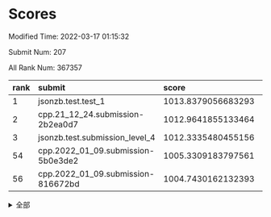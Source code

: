 # Scores

Modified Time: 2022-03-17 01:15:32

Submit Num: 207

All Rank Num: 367357

| rank |               submit               |       score        |       sigma        | pk_num |
| :--- | :--------------------------------- | :----------------- | :----------------- | :----- |
| 1    | jsonzb.test.test_1                 | 1013.8379056683293 | 0.8396759741574659 | 7096   |
| 2    | cpp.21_12_24.submission-2b2ea0d7   | 1012.9641855133464 | 0.823702633098027  | 7100   |
| 3    | jsonzb.test.submission_level_4     | 1012.3335480455156 | 0.777822933942066  | 7102   |
| 54   | cpp.2022_01_09.submission-5b0e3de2 | 1005.3309183797561 | 0.726442645786729  | 7103   |
| 56   | cpp.2022_01_09.submission-816672bd | 1004.7430162132393 | 0.7326111405404955 | 7099   |


<details>
<summary>全部</summary>

| rank |                 submit                 |       score        |       sigma        | pk_num |
| :--- | :------------------------------------- | :----------------- | :----------------- | :----- |
| 1    | jsonzb.test.test_1                     | 1013.8379056683293 | 0.8396759741574659 | 7096   |
| 2    | cpp.21_12_24.submission-2b2ea0d7       | 1012.9641855133464 | 0.823702633098027  | 7100   |
| 3    | jsonzb.test.submission_level_4         | 1012.3335480455156 | 0.777822933942066  | 7102   |
| 4    | gobigger.level_3.submission_level_3_23 | 1011.4865095991415 | 0.7545570826605421 | 7097   |
| 5    | gobigger.level_3.submission_level_3_47 | 1011.3444286293395 | 0.7853546910799254 | 7097   |
| 6    | gobigger.level_3.submission_level_3_12 | 1011.1411543496746 | 0.7854392347616892 | 7104   |
| 7    | gobigger.level_3.submission_level_3_39 | 1011.0164813534002 | 0.7695059525006196 | 7101   |
| 8    | gobigger.level_3.submission_level_3_5  | 1010.9361748709953 | 0.7503587373446683 | 7104   |
| 9    | gobigger.level_3.submission_level_3_3  | 1010.9256899296364 | 0.7813294697701406 | 7098   |
| 10   | gobigger.level_3.submission_level_3_9  | 1010.891602132319  | 0.7582039697754658 | 7100   |
| 11   | gobigger.level_3.submission_level_3_28 | 1010.7649951528838 | 0.7708162549267616 | 7102   |
| 12   | gobigger.level_3.submission_level_3_30 | 1010.6916113208074 | 0.7878349362433789 | 7102   |
| 13   | gobigger.level_3.submission_level_3_17 | 1010.62720283282   | 0.7396535129248537 | 7094   |
| 14   | gobigger.level_3.submission_level_3_7  | 1010.6243934326717 | 0.7659130207071199 | 7102   |
| 15   | gobigger.level_3.submission_level_3_35 | 1010.5540077778709 | 0.761886421221262  | 7100   |
| 16   | gobigger.level_3.submission_level_3_19 | 1010.5017268782915 | 0.7842980943842404 | 7095   |
| 17   | gobigger.level_3.submission_level_3_2  | 1010.4878547545705 | 0.7482172343495294 | 7102   |
| 18   | gobigger.level_3.submission_level_3_25 | 1010.4553107050128 | 0.7722875637329776 | 7102   |
| 19   | gobigger.level_3.submission_level_3_33 | 1010.4365989137888 | 0.777724765781061  | 7097   |
| 20   | gobigger.level_3.submission_level_3_6  | 1010.3287067330621 | 0.768324153312266  | 7097   |
| 21   | gobigger.level_3.submission_level_3_13 | 1010.326155235601  | 0.7465131517510579 | 7097   |
| 22   | gobigger.level_3.submission_level_3_4  | 1010.3167061488778 | 0.7642079960974115 | 7100   |
| 23   | gobigger.level_3.submission_level_3_18 | 1010.299314432968  | 0.7615447243979335 | 7102   |
| 24   | gobigger.level_3.submission_level_3_10 | 1010.2297572865101 | 0.7636699219190822 | 7100   |
| 25   | gobigger.level_3.submission_level_3_38 | 1010.2255798784417 | 0.7500224619987904 | 7099   |
| 26   | gobigger.level_3.submission_level_3_45 | 1010.2077376393191 | 0.7481823280274448 | 7098   |
| 27   | gobigger.level_3.submission_level_3_48 | 1010.1940012308845 | 0.7691894115941009 | 7101   |
| 28   | gobigger.level_3.submission_level_3_11 | 1010.0606686351442 | 0.7655488086694009 | 7098   |
| 29   | gobigger.level_3.submission_level_3_26 | 1010.050801205904  | 0.7494768228043749 | 7098   |
| 30   | gobigger.level_3.submission_level_3_8  | 1010.0326009510352 | 0.7535043802013333 | 7105   |
| 31   | gobigger.level_3.submission_level_3_31 | 1009.9743492713043 | 0.7546477894207059 | 7101   |
| 32   | gobigger.level_3.submission_level_3_34 | 1009.9297052815937 | 0.7643346986229924 | 7098   |
| 33   | gobigger.level_3.submission_level_3_14 | 1009.9282809982261 | 0.7642219608265206 | 7100   |
| 34   | gobigger.level_3.submission_level_3_24 | 1009.8209506564014 | 0.7276346299168636 | 7099   |
| 35   | gobigger.level_3.submission_level_3_27 | 1009.7872200656177 | 0.7585513689356114 | 7098   |
| 36   | gobigger.level_3.submission_level_3_21 | 1009.6757245554605 | 0.7570458041167342 | 7098   |
| 37   | gobigger.level_3.submission_level_3_41 | 1009.5915652585278 | 0.7575479918085944 | 7103   |
| 38   | gobigger.level_3.submission_level_3_42 | 1009.5743066465062 | 0.7641205359064537 | 7100   |
| 39   | gobigger.level_3.submission_level_3_20 | 1009.5488186613037 | 0.7441173333089681 | 7099   |
| 40   | gobigger.level_3.submission_level_3_37 | 1009.5146643899752 | 0.7636514179759674 | 7102   |
| 41   | gobigger.level_3.submission_level_3_15 | 1009.4527627145237 | 0.7445939830823742 | 7103   |
| 42   | gobigger.level_3.submission_level_3_36 | 1009.4435512359912 | 0.7546525435945087 | 7091   |
| 43   | gobigger.level_3.submission_level_3_22 | 1009.3758526315028 | 0.7425031351541231 | 7096   |
| 44   | gobigger.level_3.submission_level_3_16 | 1009.2239700493876 | 0.7561705279074484 | 7100   |
| 45   | gobigger.level_3.submission_level_3_46 | 1009.0855302755505 | 0.7312222696485335 | 7102   |
| 46   | gobigger.level_3.submission_level_3_1  | 1009.0701791871945 | 0.7528449022418106 | 7098   |
| 47   | gobigger.level_3.submission_level_3_32 | 1008.9334517087464 | 0.7368955213380853 | 7102   |
| 48   | gobigger.level_3.submission_level_3_0  | 1008.9198467684488 | 0.7454409080871939 | 7099   |
| 49   | gobigger.level_3.submission_level_3_40 | 1008.8899186288386 | 0.748233473844677  | 7093   |
| 50   | gobigger.level_3.submission_level_3_49 | 1008.8638328111414 | 0.752154387923475  | 7105   |
| 51   | gobigger.level_3.submission_level_3_44 | 1008.8579373053043 | 0.7256965347966332 | 7100   |
| 52   | gobigger.level_3.submission_level_3_29 | 1008.8560041736747 | 0.7433265539814847 | 7099   |
| 53   | gobigger.level_3.submission_level_3_43 | 1008.6516730249447 | 0.7334526654748312 | 7097   |
| 54   | cpp.2022_01_09.submission-5b0e3de2     | 1005.3309183797561 | 0.726442645786729  | 7103   |
| 55   | gobigger.level_1.submission_level_1_38 | 1005.1461482543797 | 0.7305942536909166 | 7094   |
| 56   | cpp.2022_01_09.submission-816672bd     | 1004.7430162132393 | 0.7326111405404955 | 7099   |
| 57   | gobigger.level_1.submission_level_1_12 | 1004.7244127729579 | 0.7223913812134916 | 7098   |
| 58   | gobigger.level_1.submission_level_1_43 | 1004.5428878777573 | 0.724511960520896  | 7097   |
| 59   | gobigger.level_1.submission_level_1_42 | 1004.4977449632322 | 0.7185606933044238 | 7093   |
| 60   | gobigger.level_1.submission_level_1_20 | 1004.3939338657151 | 0.7114037808964156 | 7101   |
| 61   | gobigger.level_1.submission_level_1_18 | 1004.320218780744  | 0.7227360269361636 | 7098   |
| 62   | gobigger.level_1.submission_level_1_45 | 1004.034062956796  | 0.7247710380004057 | 7101   |
| 63   | gobigger.level_1.submission_level_1_36 | 1003.9431862754468 | 0.7213170539690779 | 7094   |
| 64   | gobigger.level_1.submission_level_1_47 | 1003.9351996104637 | 0.7295783924967015 | 7097   |
| 65   | gobigger.level_1.submission_level_1_28 | 1003.9234511409445 | 0.7060946623307784 | 7096   |
| 66   | gobigger.level_1.submission_level_1_41 | 1003.8640543075213 | 0.720899221255289  | 7096   |
| 67   | gobigger.level_1.submission_level_1_2  | 1003.8253983544432 | 0.7273145857136604 | 7096   |
| 68   | gobigger.level_1.submission_level_1_29 | 1003.7722162704478 | 0.7280666209312944 | 7096   |
| 69   | gobigger.level_1.submission_level_1_39 | 1003.7237030144018 | 0.7131965528057731 | 7097   |
| 70   | gobigger.level_1.submission_level_1_15 | 1003.6562521810174 | 0.7117929662341739 | 7096   |
| 71   | gobigger.level_1.submission_level_1_31 | 1003.656070554258  | 0.7085370468049534 | 7095   |
| 72   | gobigger.level_1.submission_level_1_1  | 1003.546651424308  | 0.7198069414026536 | 7096   |
| 73   | gobigger.level_1.submission_level_1_37 | 1003.5441812527908 | 0.7185063125551159 | 7098   |
| 74   | gobigger.level_1.submission_level_1_48 | 1003.5355736751887 | 0.7225520429230472 | 7094   |
| 75   | gobigger.level_1.submission_level_1_7  | 1003.5324427521318 | 0.7154432455973361 | 7096   |
| 76   | gobigger.level_1.submission_level_1_11 | 1003.5054543380458 | 0.7101718788355855 | 7101   |
| 77   | gobigger.level_1.submission_level_1_26 | 1003.465488429355  | 0.7172309851091442 | 7102   |
| 78   | gobigger.level_1.submission_level_1_34 | 1003.449251287408  | 0.7122567169494852 | 7099   |
| 79   | gobigger.level_1.submission_level_1_22 | 1003.2641481675216 | 0.7095045436391677 | 7098   |
| 80   | gobigger.level_1.submission_level_1_21 | 1003.2036260743811 | 0.7123665794218964 | 7097   |
| 81   | gobigger.level_1.submission_level_1_30 | 1003.193759283383  | 0.71034214885452   | 7100   |
| 82   | gobigger.level_1.submission_level_1_5  | 1003.1863295777241 | 0.7132585061325312 | 7101   |
| 83   | gobigger.level_1.submission_level_1_3  | 1003.1745257405727 | 0.7171125008333001 | 7096   |
| 84   | gobigger.level_1.submission_level_1_27 | 1003.1604273221715 | 0.7160011240427697 | 7096   |
| 85   | gobigger.level_1.submission_level_1_24 | 1003.1376772155946 | 0.7154325039170675 | 7099   |
| 86   | gobigger.level_1.submission_level_1_8  | 1003.0902285664592 | 0.7121458231510106 | 7097   |
| 87   | gobigger.level_1.submission_level_1_6  | 1003.0642854692654 | 0.7076901681602193 | 7097   |
| 88   | gobigger.level_1.submission_level_1_19 | 1003.0619530169541 | 0.7145732773775103 | 7100   |
| 89   | gobigger.level_1.submission_level_1_46 | 1003.0473136076074 | 0.7150478168230002 | 7098   |
| 90   | gobigger.level_1.submission_level_1_44 | 1003.0218776966594 | 0.7089651516004554 | 7103   |
| 91   | gobigger.level_1.submission_level_1_14 | 1002.9439831013767 | 0.713343006932652  | 7102   |
| 92   | gobigger.level_1.submission_level_1_9  | 1002.7401710071604 | 0.7158722075623116 | 7099   |
| 93   | gobigger.level_1.submission_level_1_35 | 1002.7317829879603 | 0.7208094221718274 | 7102   |
| 94   | gobigger.level_1.submission_level_1_40 | 1002.6646899134843 | 0.7111244343997127 | 7092   |
| 95   | gobigger.level_1.submission_level_1_17 | 1002.6219311394439 | 0.7171500173834157 | 7102   |
| 96   | gobigger.level_1.submission_level_1_25 | 1002.6070346951262 | 0.7308477974531763 | 7097   |
| 97   | gobigger.level_1.submission_level_1_49 | 1002.5914904635009 | 0.7177172313801151 | 7099   |
| 98   | gobigger.level_1.submission_level_1_16 | 1002.5059412031101 | 0.7129879719050222 | 7096   |
| 99   | gobigger.level_1.submission_level_1_13 | 1002.493564523061  | 0.7109219403596169 | 7099   |
| 100  | gobigger.level_1.submission_level_1_33 | 1002.469173066171  | 0.7192096182213001 | 7101   |
| 101  | gobigger.level_1.submission_level_1_10 | 1002.4411364077273 | 0.7101355315950109 | 7098   |
| 102  | gobigger.level_1.submission_level_1_23 | 1002.3320552578964 | 0.7065710311101904 | 7105   |
| 103  | gobigger.level_1.submission_level_1_4  | 1002.3106365626016 | 0.6993632351507512 | 7096   |
| 104  | gobigger.level_1.submission_level_1_0  | 1001.6912833440865 | 0.7124318106028369 | 7098   |
| 105  | gobigger.level_1.submission_level_1_32 | 1001.406212300191  | 0.7137202194047769 | 7097   |
| 106  | gobigger.random.submission_random_10   | 997.899436866466   | 0.7050009295623604 | 7099   |
| 107  | gobigger.random.submission_random_17   | 997.2332645805485  | 0.7067999984997047 | 7101   |
| 108  | gobigger.random.submission_random_41   | 997.0250573267033  | 0.708797786347535  | 7100   |
| 109  | gobigger.random.submission_random_44   | 996.7707012517999  | 0.7075931931472926 | 7097   |
| 110  | gobigger.random.submission_random_21   | 996.7014663151508  | 0.7136741200027423 | 7101   |
| 111  | gobigger.random.submission_random_48   | 996.6806098259177  | 0.7179975785382227 | 7105   |
| 112  | gobigger.random.submission_random_47   | 996.6376412006595  | 0.6886690645895182 | 7098   |
| 113  | gobigger.random.submission_random_37   | 996.6160499871929  | 0.7146091566300595 | 7096   |
| 114  | gobigger.random.submission_random_46   | 996.5844370638476  | 0.7115662659395381 | 7103   |
| 115  | gobigger.random.submission_random_45   | 996.5129773742935  | 0.7065091885110406 | 7097   |
| 116  | gobigger.random.submission_random_43   | 996.5115035487531  | 0.7172405696160846 | 7093   |
| 117  | gobigger.random.submission_random_34   | 996.4967027937084  | 0.6961362730708831 | 7100   |
| 118  | gobigger.random.submission_random_36   | 996.305517082612   | 0.711872621625714  | 7101   |
| 119  | gobigger.random.submission_random_3    | 996.2209359813227  | 0.7111791756844259 | 7102   |
| 120  | gobigger.random.submission_random_1    | 996.2163844822064  | 0.7113669776929895 | 7098   |
| 121  | gobigger.random.submission_random_29   | 996.179814948098   | 0.7214380148349812 | 7099   |
| 122  | gobigger.random.submission_random_30   | 996.1657063692729  | 0.7054196959128873 | 7096   |
| 123  | gobigger.random.submission_random_16   | 996.1621196392472  | 0.7086920805210084 | 7102   |
| 124  | gobigger.random.submission_random_28   | 996.0822030290458  | 0.7136011480068625 | 7099   |
| 125  | gobigger.random.submission_random_26   | 995.9949482573248  | 0.7202873728848854 | 7099   |
| 126  | gobigger.random.submission_random_2    | 995.981675752598   | 0.7136644824048527 | 7102   |
| 127  | gobigger.random.submission_random_14   | 995.974372092858   | 0.7181030048857316 | 7103   |
| 128  | gobigger.random.submission_random_7    | 995.9467191509491  | 0.7012591855239209 | 7104   |
| 129  | gobigger.random.submission_random_49   | 995.9184451712238  | 0.7040333669811083 | 7097   |
| 130  | gobigger.random.submission_random_23   | 995.9140611670565  | 0.7138247749017735 | 7100   |
| 131  | gobigger.random.submission_random_25   | 995.8772697617835  | 0.7263939372848246 | 7105   |
| 132  | gobigger.random.submission_random_24   | 995.8328111137232  | 0.7310603897240747 | 7101   |
| 133  | gobigger.random.submission_random_4    | 995.8137084169304  | 0.7298003857965246 | 7092   |
| 134  | gobigger.random.submission_random_42   | 995.7833912747998  | 0.7109063640302631 | 7099   |
| 135  | gobigger.random.submission_random_22   | 995.7825139244429  | 0.707481497544979  | 7098   |
| 136  | gobigger.random.submission_random_18   | 995.6823493786268  | 0.7178331405432593 | 7103   |
| 137  | gobigger.random.submission_random_13   | 995.6315007302703  | 0.7224850363639234 | 7098   |
| 138  | gobigger.random.submission_random_31   | 995.5902373461431  | 0.7179687740839249 | 7098   |
| 139  | gobigger.random.submission_random_35   | 995.557198603027   | 0.7180501353504384 | 7094   |
| 140  | gobigger.random.submission_random_27   | 995.4890125366215  | 0.7052540641815269 | 7097   |
| 141  | gobigger.random.submission_random_38   | 995.391630545417   | 0.7183080764808196 | 7099   |
| 142  | gobigger.random.submission_random_32   | 995.3741667423214  | 0.7124083431805149 | 7097   |
| 143  | gobigger.random.submission_random_6    | 995.3709702839145  | 0.7144505060100069 | 7093   |
| 144  | gobigger.random.submission_random_8    | 995.3445253930555  | 0.7209029288756791 | 7101   |
| 145  | gobigger.random.submission_random_5    | 995.2961409849293  | 0.7109576254337802 | 7096   |
| 146  | gobigger.random.submission_random_40   | 995.1757121672891  | 0.7244456194254896 | 7101   |
| 147  | gobigger.random.submission_random_20   | 995.1755080796207  | 0.7156890742029193 | 7098   |
| 148  | gobigger.random.submission_random_12   | 995.1566237997466  | 0.7268103771740035 | 7099   |
| 149  | gobigger.random.submission_random_19   | 995.0379908018358  | 0.707833550556766  | 7097   |
| 150  | gobigger.random.submission_random_11   | 995.0317611550458  | 0.7031833697206251 | 7095   |
| 151  | gobigger.random.submission_random_15   | 995.0052947493571  | 0.7148211043966123 | 7099   |
| 152  | gobigger.random.submission_random_33   | 994.773260673891   | 0.7268845700408366 | 7098   |
| 153  | gobigger.level_2.submission_level_2_14 | 994.6398556023994  | 0.729568825869421  | 7103   |
| 154  | gobigger.random.submission_random_39   | 994.5781219834674  | 0.7058648784693212 | 7095   |
| 155  | gobigger.random.submission_random_0    | 994.3985840934203  | 0.718313911355884  | 7094   |
| 156  | gobigger.random.submission_random_9    | 994.2223345198616  | 0.7341793239195467 | 7099   |
| 157  | gobigger.level_2.submission_level_2_24 | 993.9201144953732  | 0.7288830122087481 | 7101   |
| 158  | gobigger.level_2.submission_level_2_22 | 993.6632395758645  | 0.7438679435107678 | 7098   |
| 159  | gobigger.level_2.submission_level_2_7  | 993.4951210310305  | 0.74652851060835   | 7099   |
| 160  | gobigger.level_2.submission_level_2_23 | 993.4102082999727  | 0.7316866932268793 | 7096   |
| 161  | gobigger.level_2.submission_level_2_48 | 993.3796133520648  | 0.739192411957193  | 7099   |
| 162  | gobigger.level_2.submission_level_2_35 | 992.934716247106   | 0.7312005559290445 | 7099   |
| 163  | gobigger.level_2.submission_level_2_12 | 992.8757702387322  | 0.7496134303455645 | 7099   |
| 164  | gobigger.level_2.submission_level_2_20 | 992.8660293309223  | 0.7346756139444474 | 7095   |
| 165  | gobigger.level_2.submission_level_2_29 | 992.8174381803693  | 0.7496097915660302 | 7097   |
| 166  | gobigger.level_2.submission_level_2_18 | 992.815938652737   | 0.7423480429808375 | 7096   |
| 167  | gobigger.level_2.submission_level_2_42 | 992.8125304149407  | 0.7354037846005995 | 7100   |
| 168  | gobigger.level_2.submission_level_2_3  | 992.8047773043145  | 0.7268379422404481 | 7101   |
| 169  | gobigger.level_2.submission_level_2_19 | 992.7942707775919  | 0.744332919193606  | 7101   |
| 170  | gobigger.level_2.submission_level_2_21 | 992.7738931548773  | 0.7389777672064793 | 7105   |
| 171  | gobigger.level_2.submission_level_2_5  | 992.7028159186876  | 0.7310440878409152 | 7097   |
| 172  | gobigger.level_2.submission_level_2_37 | 992.6773195527854  | 0.7394917610515752 | 7095   |
| 173  | gobigger.level_2.submission_level_2_36 | 992.6760938831551  | 0.7423868745770694 | 7100   |
| 174  | gobigger.level_2.submission_level_2_15 | 992.6220064983324  | 0.7483203104629453 | 7099   |
| 175  | gobigger.level_2.submission_level_2_27 | 992.6076428520311  | 0.7365621003626222 | 7100   |
| 176  | gobigger.level_2.submission_level_2_39 | 992.5081312682448  | 0.7445877261201821 | 7100   |
| 177  | gobigger.level_2.submission_level_2_41 | 992.4270501290532  | 0.7281845120283605 | 7096   |
| 178  | gobigger.level_2.submission_level_2_32 | 992.4236068533996  | 0.7365019657659134 | 7097   |
| 179  | gobigger.level_2.submission_level_2_44 | 992.4158040642996  | 0.7580708598310607 | 7092   |
| 180  | gobigger.level_2.submission_level_2_11 | 992.4023054518246  | 0.7491170002022739 | 7099   |
| 181  | gobigger.level_2.submission_level_2_33 | 992.3524547754474  | 0.7335304453407533 | 7102   |
| 182  | gobigger.level_2.submission_level_2_13 | 992.3184726095194  | 0.7419896714525477 | 7100   |
| 183  | gobigger.level_2.submission_level_2_16 | 992.3042391238084  | 0.7593376530382675 | 7103   |
| 184  | gobigger.level_2.submission_level_2_49 | 992.2465660881251  | 0.7480119127179352 | 7101   |
| 185  | gobigger.level_2.submission_level_2_40 | 992.2422519092893  | 0.7536728074971559 | 7103   |
| 186  | gobigger.level_2.submission_level_2_31 | 992.2270055247054  | 0.757670792467039  | 7101   |
| 187  | gobigger.level_2.submission_level_2_45 | 992.1023701235101  | 0.7514929557633898 | 7103   |
| 188  | gobigger.level_2.submission_level_2_9  | 991.974789566397   | 0.7298859027304786 | 7096   |
| 189  | gobigger.level_2.submission_level_2_4  | 991.8859669863525  | 0.7401123568436158 | 7098   |
| 190  | gobigger.level_2.submission_level_2_6  | 991.8779788524612  | 0.7515063862041074 | 7101   |
| 191  | gobigger.level_2.submission_level_2_46 | 991.8672623256303  | 0.7476763368408975 | 7100   |
| 192  | gobigger.level_2.submission_level_2_0  | 991.7717681882821  | 0.7640320085416488 | 7101   |
| 193  | gobigger.level_2.submission_level_2_38 | 991.5916754362125  | 0.7370535419701656 | 7100   |
| 194  | gobigger.level_2.submission_level_2_43 | 991.5895906251616  | 0.7522479058945223 | 7098   |
| 195  | gobigger.level_2.submission_level_2_8  | 991.3265004063386  | 0.7585713318547502 | 7094   |
| 196  | gobigger.level_2.submission_level_2_26 | 991.2257349973917  | 0.7567277789341201 | 7096   |
| 197  | gobigger.level_2.submission_level_2_30 | 991.1649318226347  | 0.7481115158013422 | 7099   |
| 198  | gobigger.level_2.submission_level_2_2  | 991.1592926491273  | 0.7527584254370326 | 7097   |
| 199  | gobigger.level_2.submission_level_2_17 | 991.1570811816526  | 0.747652081069961  | 7097   |
| 200  | gobigger.level_2.submission_level_2_47 | 991.127799795064   | 0.7558783268498451 | 7092   |
| 201  | gobigger.level_2.submission_level_2_10 | 991.0134808209611  | 0.7414619876455485 | 7094   |
| 202  | gobigger.level_2.submission_level_2_25 | 990.8791060231226  | 0.7530251625452783 | 7093   |
| 203  | gobigger.level_2.submission_level_2_1  | 990.7395458758687  | 0.7612305604874586 | 7094   |
| 204  | gobigger.level_2.submission_level_2_28 | 990.0426077315534  | 0.7763336324558561 | 7100   |
| 205  | gobigger.level_2.submission_level_2_34 | 989.7013651972502  | 0.7757933876819018 | 7098   |
| 206  | gobigger.none.submission_none_0        | 977.7886042301058  | 1.2617799625217136 | 7100   |
| 207  | gobigger.none.submission_none_1        | 973.6099446452838  | 1.779837286233664  | 7097   |

</details>